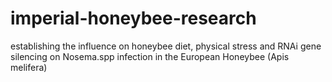 # imperial-honeybee-research
establishing the influence on honeybee diet, physical stress and RNAi gene silencing on Nosema.spp infection in the European Honeybee (Apis melifera)
